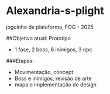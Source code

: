 # Alexandria-s-plight
joguinho de plataforma, FOG - 2025

##Objetivo atual: Prototipo 
  - 1 fase, 2 boss, 6 inimigos, 3 npc

###Etapas:
 - Movimentação, concept
 - Boss e inimigos, revisão de arte
 - mapa e implementação de design
  
